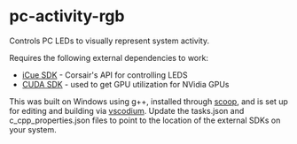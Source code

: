 # pc-activity-rgb

Controls PC LEDs to visually represent system activity.

Requires the following external dependencies to work:

* [iCue SDK](https://forum.corsair.com/v3/forumdisplay.php?f=300) - Corsair's API for controlling LEDS
* [CUDA SDK](https://developer.nvidia.com/cuda-downloads) - used to get GPU utilization for NVidia GPUs

This was built on Windows using g++, installed through [scoop](https://scoop.sh/), and is set up
for editing and building via [vscodium](https://go.microsoft.com/fwlink/?LinkId=733558). Update
the tasks.json and c_cpp_properties.json files to point to the location of the external SDKs on
your system.


